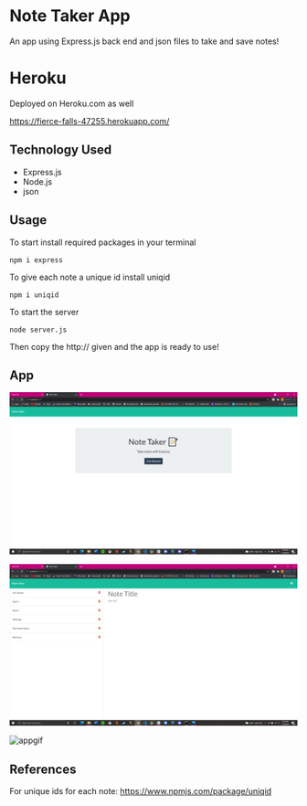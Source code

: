 # Note Taker App

An app using Express.js back end and json files to take and save notes! 

# Heroku 
Deployed on Heroku.com as well

https://fierce-falls-47255.herokuapp.com/




## Technology Used
* Express.js
* Node.js
* json 

## Usage

To start install required packages in your terminal

``` 
npm i express
``` 
To give each note a unique id install uniqid
``` 
npm i uniqid
```

To start the server 

```
node server.js
``` 
Then copy the http:// given and the app is ready to use!

## App 
![homepage](./public/assets/appscreenshot.png)

![notepage](./public/assets/appscreen.png)

![appgif](./public/assets/appgif.gif)








## References 

For unique ids for each note:
https://www.npmjs.com/package/uniqid

